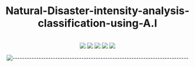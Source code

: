 <div align="center">
<h1>Natural-Disaster-intensity-analysis-classification-using-A.I</h1>
</div>
<br />
<div align="center">
	<a href="https://www.gnu.org/gnu/linux-and-gnu.en.html"><img src="https://img.shields.io/badge/OS-GNU/Linux-FCC624?style=flat&logo=linux" /></a>
	<a href="https://www.raspberrypi.com"><img src="https://img.shields.io/badge/DISTRO-RaspianOS-A22846?style=flat&logo=raspberrypi" /></a>
	<a href="https://www.gnu.org/software/bash/"><img src="https://img.shields.io/badge/LANG-Bash-4EAA25?style=flat&logo=gnubash" /></a>
        <a href="https://www.gnu.org/software/bash/"><img src="https://img.shields.io/badge/Architecture-armhf-0091BD?style=flat&logo=arm" /></a>
        <a href="https://www.gnu.org/software/bash/"><img src="https://img.shields.io/badge/Version-1.0-CD040B?style=flat&logo=verizon" /></a>
 </div>
<div align="center">

![--------------------------------------------------------------------------](https://raw.githubusercontent.com/andreasbm/readme/master/assets/lines/rainbow.png)
</div>

<br />
